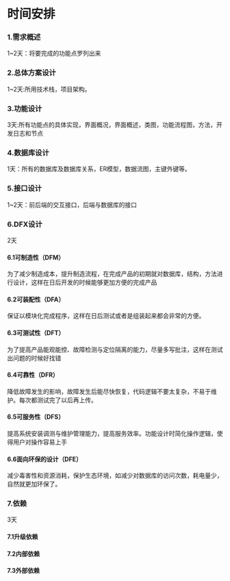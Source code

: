 # 时间安排

### 1.需求概述

1~2天：将要完成的功能点罗列出来

### 2.总体方案设计

1~2天:所用技术栈，项目架构。

### 3.功能设计

3天:所有功能点的具体实现，界面概况，界面概述，类图，功能流程图，方法，开发日志和节点

### 4.数据库设计

1天：所有的数据库及数据库关系，ER模型，数据流图，主键外键等。

### 5.接口设计

1~2天：前后端的交互接口，后端与数据库的接口

### 6.DFX设计

2天 

#### 6.1可制造性（DFM）

为了减少制造成本，提升制造流程，在完成产品的初期就对数据库，结构，方法进行设计，这样在日后开发的时候能够更加方便的完成产品

#### 6.2可装配性（DFA）

保证以模块化完成程序，这样在日后测试或者是组装起来都会非常的方便。

#### 6.3可测试性（DFT）

为了提高产品能观能控、故障检测与定位隔离的能力，尽量多写批注，这样在测试出问题的时候好找错

#### 6.4可靠性（DFR）

降低故障发生的影响，故障发生后能尽快恢复，代码逻辑不要太复杂，不易于维护。每次都测试完了以后再上传。

#### 6.5可服务性（DFS）

提高系统安装调测与维护管理能力，提高服务效率。功能设计时简化操作逻辑，使得用户对操作容易上手

#### 6.6面向环保的设计（DFE）

减少毒害性和资源消耗，保护生态环境，如减少对数据库的访问次数，耗电量少，自然就更加环保了。

### 7.依赖

3天

#### 7.1升级依赖

#### 7.2内部依赖

#### 7.3外部依赖

